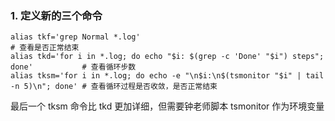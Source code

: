 ### 1. 定义新的三个命令

```
alias tkf='grep Normal *.log'                                                          # 查看是否正常结束
alias tkd='for i in *.log; do echo "$i: $(grep -c 'Done' "$i") steps"; done'           # 查看循环步数
alias tksm='for i in *.log; do echo -e "\n$i:\n$(tsmonitor "$i" | tail -n 5)\n"; done' # 查看循环过程是否收敛，是否正常结束
```
最后一个 tksm 命令比 tkd 更加详细，但需要钟老师脚本 tsmonitor 作为环境变量